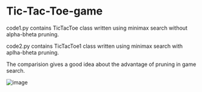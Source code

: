 # Tic-Tac-Toe-game
code1.py contains TicTacToe class written using minimax search without alpha-bheta pruning.

code2.py contains TicTacToe1 class written using minimax search with aplha-bheta pruning.

The comparision gives a good idea about the advantage of pruning in game search.

![image](https://github.com/112101011/Tic-Tac-Toe-game/assets/111628378/da38a26f-803b-4c63-9942-f9e7b990e880)
